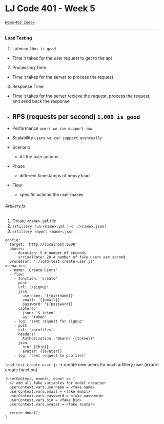 # LJ Code 401 - Week 5
[`Home`](../README.md) [`401 Index`](401_README.md)
<hr>

#### Load Testing
1. Latency `20ms is good`
  - Time it takes for the user request to get to the api </br>
2. Processing Time
  - Time it takes for the server to process the request </br>
3. Response Time
  - Time it takes for the server recieve the request, process the request, and send back the response

- RPS (requests per second) `1,000 is good`
  - 

- Performance `users we can support now`

- Scalability `users we can support eventually`

- Scenario
  - All the user actions


- Phase
  - different timestamps of heavy load

- Flow
  - specific actions the user makes

###### Artillery.js
1. Create `<name>.yml` file
2. `artillery run <name>.yml [-o ./<name>.json]`
3. `artillery report <name>.json`  

```
config:
  target: 'http://localhost:3000'
  phases:
    - duration: 5 # number of seconds
      arrivalRate: 20 # number of fake users per second
  processor: './load-test-create-user.js'
scenarios:
  - name: 'Create Users'
  - flow:
    - function: 'create'
    - post:
      url: '/signup'
      json:
        username: '{{username}}'
        email: '{{email}}'
        password: '{{password}}'
      capture:
        json: '$.token'
        as: 'token'
    - log: 'sent request for signup'
    - post:
      url: '/profiles'
      headers:
        Authorization: 'Bearer {{token}}'
      json:
        bio: {{bio}}
        avatar: {{avatar}}
    - log: 'sent request to profiles'
```

`load-test-create-user.js` -> create new users for each artillery user (export create function) 
```
(userContext, events, done) => {
  // add all fake variables for model creation
  userContext.vars.username = <fake name>
  userContext.vars.email = <fake email>
  userContext.vars.password = <fake password>
  userContext.vars.bio = <fake bio>
  userContext.vars.avatar = <fake avatar>
  
  return done();
}
```
